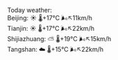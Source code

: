 Today weather:  
Beijing: ☀️   🌡️+17°C 🌬️↖11km/h  
Tianjin: ☀️   🌡️+17°C 🌬️↖22km/h  
Shijiazhuang: ⛅️  🌡️+19°C 🌬️↖15km/h  
Tangshan: ☁️   🌡️+15°C 🌬️↖22km/h  
